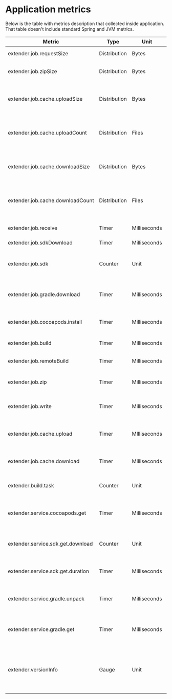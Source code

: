 # Application metrics
Below is the table with metrics description that collected inside application. That table doesn't include standard Spring and JVM metrics.

|Metric|Type|Unit|Description|
|------|----|----|-----------|
|extender.job.requestSize|Distribution|Bytes|Build request payload size|
|extender.job.zipSize|Distribution|Bytes|Archive with build result size|
|extender.job.cache.uploadSize|Distribution|Bytes|How much data was cached during the build|
|extender.job.cache.uploadCount|Distribution|Files|How many files were cached during the build|
|extender.job.cache.downloadSize|Distribution|Bytes|How much data was pulled from cache during the build|
|extender.job.cache.downloadCount|Distribution|Files|How many filed were pulled from cache during the build|
|extender.job.receive|Timer|Milliseconds|How long build request was receiving|
|extender.job.sdkDownload|Timer|Milliseconds||How long Defold sdk was downloading|
|extender.job.sdk|Counter|Unit|How many timer exact Defold sdk was used for building|
|extender.job.gradle.download|Timer|Milliseconds|How long Gradle was downloading dependencies|
|extender.job.cocoapods.install|Timer|Milliseconds|How long Cocoapods was installing dependencies|
|extender.job.build|Timer|Milliseconds|How long build was|
|extender.job.remoteBuild|Timer|Milliseconds|How long the remote build was|
|extender.job.zip|Timer|Milliseconds|How long result was zipping|
|extender.job.write|Timer|Milliseconds|How long response with result was sending|
|extender.job.cache.upload|Timer|MIlliseconds|How long cache uploading operation was|
|extender.job.cache.download|Timer|Milliseconds|How long cache downloading opearion was|
|extender.build.task|Counter|Unit|How many builds were handled|
|extender.service.cocoapods.get|Timer|Milliseconds|How long Cocoapods dependecies downloading was|
|extender.service.sdk.get.download|Counter|Unit|How many times Defold sdk was downloaded|
|extender.service.sdk.get.duration|Timer|Milliseconds|How long Defold sdk was downloading|
|extender.service.gradle.unpack|Timer|Milliseconds|How long Gradle was unpacking dependencies|
|extender.service.gradle.get|Timer|Milliseconds|How long Gradle dependencies step was going|
|extender.versionInfo|Gauge|Unit|Always return 1. Labels contains git tag and git commit sha with current version|